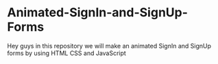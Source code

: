 # Animated-SignIn-and-SignUp-Forms
Hey guys in this repository we will make an animated SignIn and SignUp forms by using HTML CSS and JavaScript
